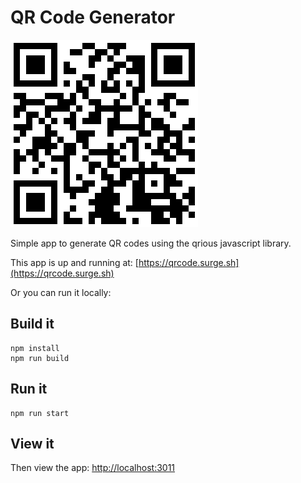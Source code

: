 QR Code Generator
========================

![qrcode](qrcode.png)

Simple app to generate QR codes using the qrious javascript library.  

This app is up and running at: [https://qrcode.surge.sh](https://qrcode.surge.sh)

Or you can run it locally:

## Build it

```
npm install
npm run build
````

## Run it

```
npm run start
````

## View it

Then view the app:
[http://localhost:3011](http://localhost:3011)
